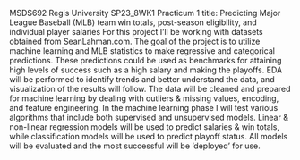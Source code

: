 MSDS692 Regis University SP23_8WK1
Practicum 1 title: Predicting Major League Baseball (MLB) team win totals, post-season eligibility, and individual player salaries
For this project I’ll be working with datasets obtained from SeanLahman.com. The goal of the project is to utilize machine learning and MLB statistics to make regressive and categorical predictions. These predictions could be used as benchmarks for attaining high levels of success such as a high salary and making the playoffs. EDA will be performed to identify trends and better understand the data, and visualization of the results will follow. The data will be cleaned and prepared for machine learning by dealing with outliers & missing values, encoding, and feature engineering. In the machine learning phase I will test various algorithms that include both supervised and unsupervised models. Linear & non-linear regression models will be used to predict salaries & win totals, while classification models will be used to predict playoff status. All models will be evaluated and the most successful will be ‘deployed’ for use. 

